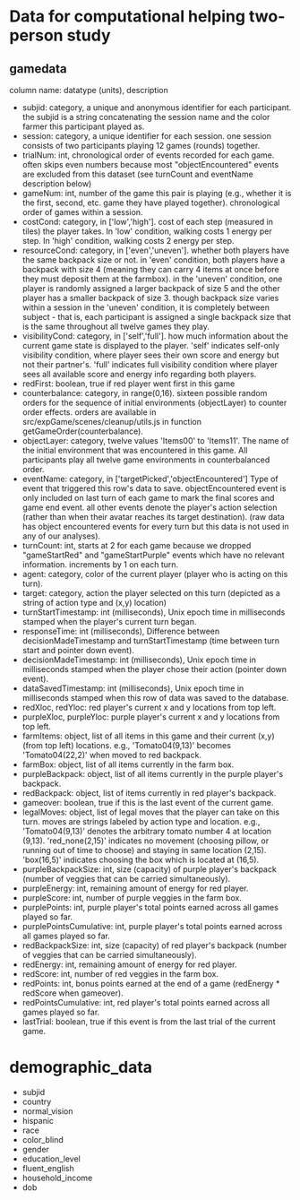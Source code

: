 # Data for computational helping two-person study

## gamedata

column name: datatype (units), description 
- subjid: category, a unique and anonymous identifier for each participant. the subjid is a string concatenating the session name and the color farmer this participant played as.
- session: category, a unique identifier for each session. one session consists of two participants playing 12 games (rounds) together.
- trialNum: int, chronological order of events recorded for each game. often skips even numbers because most "objectEncountered" events are excluded from this dataset (see turnCount and eventName description below)
- gameNum: int, number of the game this pair is playing (e.g., whether it is the first, second, etc. game they have played together). chronological order of games within a session.
- costCond: category, in ['low','high']. cost of each step (measured in tiles) the player takes. In 'low' condition, walking costs 1 energy per step. In 'high' condition, walking costs 2 energy per step. 
- resourceCond: category, in ['even','uneven']. whether both players have the same backpack size or not. in 'even' condition, both players have a backpack with size 4 (meaning they can carry 4 items at once before they must deposit them at the farmbox). in the 'uneven' condition, one player is randomly assigned a larger backpack of size 5 and the other player has a smaller backpack of size 3. though backpack size varies within a session in the 'uneven' condition, it is completely between subject - that is, each participant is assigned a single backpack size that is the same throughout all twelve games they play.
- visibilityCond: category, in ['self','full']. how much information about the current game state is displayed to the player. 'self' indicates self-only visibility condition, where player sees their own score and energy but not their partner's. 'full' indicates full visibility condition where player sees all available score and energy info regarding both players.
- redFirst: boolean, true if red player went first in this game
- counterbalance: category, in range(0,16). sixteen possible random orders for the sequence of initial environments (objectLayer) to counter order effects. orders are available in src/expGame/scenes/cleanup/utils.js in function getGameOrder(counterbalance).
- objectLayer: category, twelve values 'Items00' to 'Items11'. The name of the initial environment that was encountered in this game. All participants play all twelve game environments in counterbalanced order. 
- eventName: category, in ['targetPicked','objectEncountered'] Type of event that triggered this row's data to save. objectEncountered event is only included on last turn of each game to mark the final scores and game end event. all other events denote the player's action selection (rather than when their avatar reaches its target destination). (raw data has object encountered events for every turn but this data is not used in any of our analyses).
- turnCount: int, starts at 2 for each game because we dropped "gameStartRed" and "gameStartPurple" events which have no relevant information. increments by 1 on each turn.
- agent: category, color of the current player (player who is acting on this turn).
- target: category, action the player selected on this turn (depicted as a string of action type and (x,y) location)
- turnStartTimestamp: int (milliseconds), Unix epoch time in milliseconds stamped when the player's current turn began.
- responseTime: int (milliseconds), Difference between decisionMadeTimestamp and turnStartTimestamp (time between turn start and pointer down event).
- decisionMadeTimestamp: int (milliseconds), Unix epoch time in milliseconds stamped when the player chose their action (pointer down event).
- dataSavedTimestamp: int (milliseconds), Unix epoch time in milliseconds stamped when this row of data was saved to the database.
- redXloc, redYloc: red player's current x and y locations from top left.
- purpleXloc, purpleYloc: purple player's current x and y locations from top left.
- farmItems: object, list of all items in this game and their current (x,y) (from top left) locations. e.g., 'Tomato04(9,13)' becomes 'Tomato04(22,2)' when moved to red backpack.
- farmBox: object, list of all items currently in the farm box.
- purpleBackpack: object, list of all items currently in the purple player's backpack.
- redBackpack: object, list of items currently in red player's backpack.
- gameover: boolean, true if this is the last event of the current game.
- legalMoves: object, list of legal moves that the player can take on this turn. moves are strings labeled by action type and location. e.g., 'Tomato04(9,13)' denotes the arbitrary tomato number 4 at location (9,13). 'red_none(2,15)' indicates no movement (choosing pillow, or running out of time to choose) and staying in same location (2,15). 'box(16,5)' indicates choosing the box which is located at (16,5).
- purpleBackpackSize: int, size (capacity) of purple player's backpack (number of veggies that can be carried simultaneously).
- purpleEnergy: int, remaining amount of energy for red player.
- purpleScore: int, number of purple veggies in the farm box.
- purplePoints: int, purple player's total points earned across all games played so far.
- purplePointsCumulative: int, purple player's total points earned across all games played so far.
- redBackpackSize: int, size (capacity) of red player's backpack (number of veggies that can be carried simultaneously).
- redEnergy: int, remaining amount of energy for red player.
- redScore: int, number of red veggies in the farm box.
- redPoints: int, bonus points earned at the end of a game (redEnergy * redScore when gameover).
- redPointsCumulative: int, red player's total points earned across all games played so far.
- lastTrial: boolean, true if this event is from the last trial of the current game.

# demographic_data
- subjid	
- country	
- normal_vision	
- hispanic	
- race	
- color_blind	
- gender	
- education_level	
- fluent_english	
- household_income	
- dob
